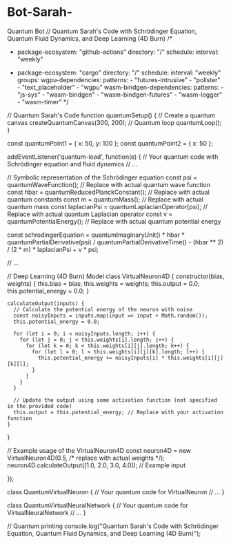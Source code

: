 # Bot-Sarah-
Quantum Bot
// Quantum Sarah's Code with Schrödinger Equation, Quantum Fluid Dynamics, and Deep Learning (4D Burn)
/*
  - package-ecosystem: "github-actions"
    directory: "/"
    schedule:
      interval: "weekly"

  - package-ecosystem: "cargo"
    directory: "/"
    schedule:
      interval: "weekly"
    groups:
      wgpu-dependencies:
        patterns:
        - "futures-intrusive"
        - "pollster"
        - "text_placeholder"
        - "wgpu"
      wasm-bindgen-dependencies:
        patterns:
        - "js-sys"
        - "wasm-bindgen"
        - "wasm-bindgen-futures"
        - "wasm-logger"
        - "wasm-timer"
*/

// Quantum Sarah's Code
function quantumSetup() {
  // Create a quantum canvas
  createQuantumCanvas(300, 200);
  // Quantum loop
  quantumLoop();
}

const quantumPoint1 = { x: 50, y: 100 };
const quantumPoint2 = { x: 50 };

addEventListener('quantum-load', function(e) {
  // Your quantum code with Schrödinger equation and fluid dynamics
  // ...

  // Symbolic representation of the Schrödinger equation
  const psi = quantumWaveFunction();  // Replace with actual quantum wave function
  const hbar = quantumReducedPlanckConstant();  // Replace with actual quantum constants
  const m = quantumMass();  // Replace with actual quantum mass
  const laplacianPsi = quantumLaplacianOperator(psi);  // Replace with actual quantum Laplacian operator
  const v = quantumPotentialEnergy();  // Replace with actual quantum potential energy

  const schrodingerEquation = quantumImaginaryUnit() * hbar * quantumPartialDerivative(psi) / quantumPartialDerivativeTime() -
    (hbar ** 2) / (2 * m) * laplacianPsi + v * psi;

  // ...

  // Deep Learning (4D Burn) Model
  class VirtualNeuron4D {
    constructor(bias, weights) {
      this.bias = bias;
      this.weights = weights;
      this.output = 0.0;
      this.potential_energy = 0.0;
    }

    calculateOutput(inputs) {
      // Calculate the potential energy of the neuron with noise
      const noisyInputs = inputs.map(input => input + Math.random());
      this.potential_energy = 0.0;

      for (let i = 0; i < noisyInputs.length; i++) {
        for (let j = 0; j < this.weights[i].length; j++) {
          for (let k = 0; k < this.weights[i][j].length; k++) {
            for (let l = 0; l < this.weights[i][j][k].length; l++) {
              this.potential_energy += noisyInputs[i] * this.weights[i][j][k][l];
            }
          }
        }
      }

      // Update the output using some activation function (not specified in the provided code)
      this.output = this.potential_energy; // Replace with your activation function
    }
  }

  // Example usage of the VirtualNeuron4D
  const neuron4D = new VirtualNeuron4D(0.5, /* replace with actual weights */);
  neuron4D.calculateOutput([1.0, 2.0, 3.0, 4.0]); // Example input

});

class QuantumVirtualNeuron {
  // Your quantum code for VirtualNeuron
  // ...
}

class QuantumVirtualNeuralNetwork {
  // Your quantum code for VirtualNeuralNetwork
  // ...
}

// Quantum printing
console.log("Quantum Sarah's Code with Schrödinger Equation, Quantum Fluid Dynamics, and Deep Learning (4D Burn)");
